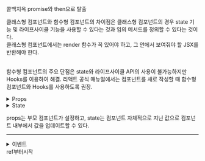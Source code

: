 콜백지옥 promise와 then으로 탈출

클래스형 컴포넌트와 함수형 컴포넌트의 차이점은 클래스형 컴포넌트의 경우 state 기능 및 라이프사이클 기능을 사용할 수 있다는 것과 임의 메서드를 정의할 수 있다는 것이다.<br>
클래스형 컴포넌트에서는 render 함수가 꼭 있어야 하고, 그 안에서 보여줘야 할 JSX를 반환해야 한다.<br>
<br>

함수형 컴포넌트의 주요 단점은 state와 라이프사이클 API의 사용이 불가능하지만 Hooks를 이용하여 해결.
리액트 공식 매뉴얼에서는 컴포넌트를 새로 작성할 때 함수형 컴포넌트와 Hooks를 사용하도록 권장.<br>

<details>
  <summary>Props</summary>

  props는 properties를 줄인 표현으로 컴포넌트 속성을 설정할 때 사용하는 요소.<br>
  props 값은 해당 컴포넌트를 불러와 사용하는 부모 컴포넌트(현 상황에서는 App 컴포넌트가 부모 컴포넌트입니다)에서 설정할 수 있다.<br><br>
  요약하자면,props는 컴포넌트가 사용되는 과정에서 부모 컴포넌트가 설정하는 값이며, 컴포넌트 자신은 해당 props를 읽기 전용으로만 사용가능.<br>
  ##### 비구조화 할당
  객체에서 값을 추출=>함수형 컴포넌트에서 props를 사용할 때 파라미터 부분에서 비구조화 할당 문법을 사용
  비구조화 할당 예)

```
const MyComponent = ({ name, children }) => {
  return (
    <div>
      안녕하세요, 제 이름은 {name}입니다. <br />
      children 값은 {children}
      입니다.
    </div>
  );
};
```

</details>

<details>
  <summary>State</summary>

  리액트에서 state는 컴포넌트 내부에서 바뀔 수 있는 값을 의미.<br>

  리액트에는 두 가지 종류의 state가 있다.<br>
  하나는 클래스형 컴포넌트의 state이고, 다른 하나는 함수형 컴포넌트에서 useState라는 함수를 통해 사용하는 state다.
  <br>
  컴포넌트에 state를 설정할 때는 다음과 같이 constructor 메서드를 작성하여 설정.

```
constructor(props) {
  super(props);
  this.state = {
      number: 0
    };
  }
```
  클래스형 컴포넌트에서 constructor를 작성할 때는 반드시 super(props)를 호출필요.<br>
  함수가 호출되면 현재 클래스형 컴포넌트가 상속하고 있는 리액트의 Component 클래스가 지닌 생성자 함수를 호출.
</details>

props는 부모 컴포넌트가 설정하고, state는 컴포넌트 자체적으로 지닌 값으로 컴포넌트 내부에서 값을 업데이트할 수 있다.
<hr>

<details>
  <summary>이벤트</summary>

  이벤트에는 리액트에서는 함수 형태의 객체를 전달.<br>
  div, button, input, form, span 등의 DOM 요소에는 이벤트를 설정할 수 있지만, 직접 만든 컴포넌트에는 이벤트를 자체적으로 설정할 수 없다.<br>
  =>컴포넌트에 자체적으로 이벤트를 설정할 수는 없지만 전달받은 props를 컴포넌트 내부의 DOM 이벤트로 설정가능.
</details>
ref부터시작
